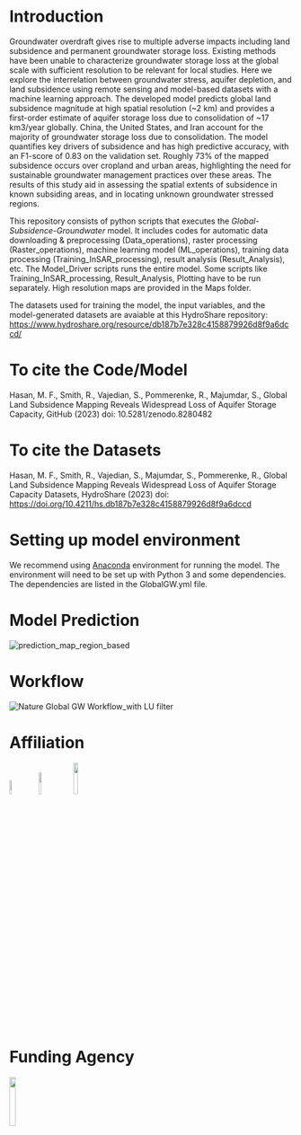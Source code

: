 # Introduction

Groundwater overdraft gives rise to multiple adverse impacts including land subsidence and permanent groundwater storage loss. Existing methods have been unable to characterize groundwater storage loss at the global scale with sufficient resolution to be relevant for local studies. Here we explore the interrelation between groundwater stress, aquifer depletion, and land subsidence using remote sensing and model-based datasets with a machine learning approach. The developed model predicts global land subsidence magnitude at high spatial resolution (~2 km) and provides a first-order estimate of aquifer storage loss due to consolidation of ~17 km3/year globally. China, the United States, and Iran account for the majority of groundwater storage loss due to consolidation. The model quantifies key drivers of subsidence and has high predictive accuracy, with an F1-score of 0.83 on the validation set. Roughly 73% of the mapped subsidence occurs over cropland and urban areas, highlighting the need for sustainable groundwater management practices over these areas. The results of this study aid in assessing the spatial extents of subsidence in known subsiding areas, and in locating unknown groundwater stressed regions.

This repository consists of python scripts that executes the *Global-Subsidence-Groundwater* model. It includes codes for automatic data downloading & preprocessing (Data_operations), raster processing (Raster_operations), machine learning model (ML_operations), training data processing (Training_InSAR_processing), result analysis (Result_Analysis), etc. The Model_Driver scripts runs the entire model. Some scripts like Training_InSAR_processing, Result_Analysis, Plotting have to be run separately. High resolution maps are provided in the Maps folder.

The datasets used for training the model, the input variables, and the model-generated datasets are avaiable at this HydroShare repository: https://www.hydroshare.org/resource/db187b7e328c4158879926d8f9a6dccd/


# To cite the Code/Model
Hasan, M. F., Smith, R., Vajedian, S., Pommerenke, R., Majumdar, S., Global Land Subsidence Mapping Reveals Widespread Loss of Aquifer Storage Capacity, GitHub (2023) doi: 10.5281/zenodo.8280482


# To cite the Datasets
Hasan, M. F., Smith, R., Vajedian, S., Majumdar, S., Pommerenke, R., Global Land Subsidence Mapping Reveals Widespread Loss of Aquifer Storage Capacity Datasets, HydroShare (2023) doi: https://doi.org/10.4211/hs.db187b7e328c4158879926d8f9a6dccd


# Setting up model environment
We recommend using [Anaconda](https://www.anaconda.com/products/individual) environment for running the model. The environment will need to be set up with Python 3 and some dependencies. The dependencies are listed in the GlobalGW.yml file.



# Model Prediction
![prediction_map_region_based](https://github.com/mdfahimhasan/GlobalGW_Subsidence/assets/77580408/0d6f25ec-c2e4-4af2-8632-ded375c284a3)





# Workflow

![Nature Global GW Workflow_with LU filter](https://github.com/mdfahimhasan/GlobalGW_Subsidence/assets/77580408/7cc10f43-5a8f-463b-8e84-114f6aa0d473)



# Affiliation

<img src="https://user-images.githubusercontent.com/77580408/216176949-71a889cd-8926-4c19-8cd4-cece55303931.png" width="8%" height="8%" /> &nbsp;   <img src="https://user-images.githubusercontent.com/77580408/216177156-66d191fb-6c7a-4e84-ba1b-4291767864bb.png" width="10%" height="10%" /> &nbsp;  <img src="https://www.dri.edu/wp-content/uploads/Official-DRI-Logo-for-Web.png" width="12%" height="12%" /> 


# Funding Agency

<img src="https://engineering.ucsb.edu/sites/default/files/styles/large/public/images/events/NGIALogo-277siiq.png?itok=c0wrYb1A" width="15%" height="15%" />
